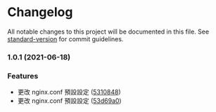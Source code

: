 # Changelog

All notable changes to this project will be documented in this file. See [standard-version](https://github.com/conventional-changelog/standard-version) for commit guidelines.

### 1.0.1 (2021-06-18)


### Features

* 更改 nginx.conf 預設設定 ([5310848](https://github.com/imagine10255/imdock-nginx/commit/5310848f0564442a2afcd158764e6edfb943b094))
* 更改 nginx.conf 預設設定 ([53d69a0](https://github.com/imagine10255/imdock-nginx/commit/53d69a0f5f4cc9eb5a1b76340458141a7fd2cf1c))
